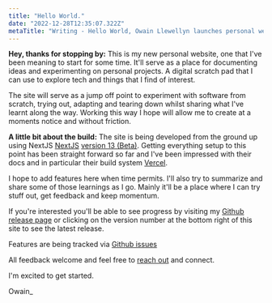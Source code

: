 ```yaml
---
title: "Hello World."
date: "2022-12-28T12:35:07.322Z"
metaTitle: "Writing - Hello World, Owain Llewellyn launches personal website covering topics engineering, technology, environment, lifestyle"
---
```


**Hey, thanks for stopping by:** This is my new personal website, one that I've been meaning to start for some time. It'll serve as a place for documenting ideas and experimenting on personal projects. A digital scratch pad that I can use to explore tech and things that I find of interest.

The site will serve as a jump off point to experiment with software from scratch, trying out, adapting and tearing down whilst sharing what I've learnt along the way. Working this way I hope will allow me to create at a moments notice and without friction.

**A little bit about the build:** The site is being developed from the ground up using NextJS [NextJS](https://nextjs.org) [version 13 (Beta)](https://beta.nextjs.org/docs). Getting everything setup to this point has been straight forward so far and I've been impressed with their docs and in particular their build system [Vercel](https://vercel.com).

I hope to add features here when time permits. I'll also try to summarize and share some of those learnings as I go. Mainly it'll be a place where I can try stuff out, get feedback and keep momentum. 

If you're interested you'll be able to see progress by visiting my [Github release page](https://github.com/owzzz/owainl.blog/releases) or clicking on the version number at the bottom right of this site to see the latest release.

Features are being tracked via [Github issues](https://github.com/owzzz/owainl.blog/issues?q=is%3Aissue+is%3Aopen+sort%3Aupdated-desc)

All feedback welcome and feel free to [reach out](mailto:owain@owainl.co?subject=Website%20enquiry) and connect.

I'm excited to get started.

Owain_